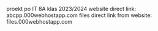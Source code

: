 proekt po IT 8A klas 2023/2024
website direct link: abcpp.000webhostapp.com
files direct link from website: files.000webhostapp.com
